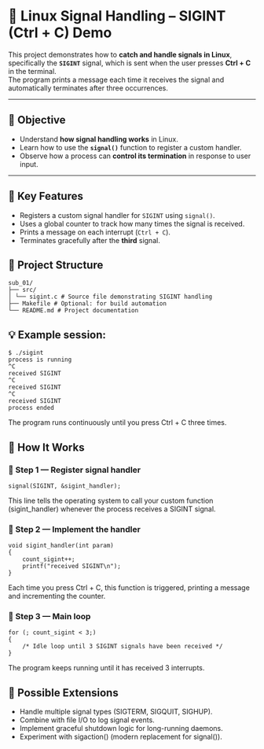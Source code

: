 # 🧠 Linux Signal Handling – SIGINT (Ctrl + C) Demo

This project demonstrates how to **catch and handle signals in Linux**, specifically the **`SIGINT`** signal, which is sent when the user presses **Ctrl + C** in the terminal.  
The program prints a message each time it receives the signal and automatically terminates after three occurrences.

---

## 🎯 Objective

- Understand **how signal handling works** in Linux.
- Learn how to use the **`signal()`** function to register a custom handler.
- Observe how a process can **control its termination** in response to user input.

---

## 🧩 Key Features

- Registers a custom signal handler for `SIGINT` using `signal()`.
- Uses a global counter to track how many times the signal is received.
- Prints a message on each interrupt (`Ctrl + C`).
- Terminates gracefully after the **third** signal.

## 📁 Project Structure

```
sub_01/
├── src/
│ └── sigint.c # Source file demonstrating SIGINT handling
├── Makefile # Optional: for build automation
└── README.md # Project documentation
```

## 💡 Example session:

```
$ ./sigint
process is running
^C
received SIGINT
^C
received SIGINT
^C
received SIGINT
process ended
```

The program runs continuously until you press Ctrl + C three times.

## 🧠 How It Works
### 🧩 Step 1 — Register signal handler

```
signal(SIGINT, &sigint_handler);
```

This line tells the operating system to call your custom function (sigint_handler) whenever the process receives a SIGINT signal.

### 🧩 Step 2 — Implement the handler

```
void sigint_handler(int param)
{
    count_sigint++;
    printf("received SIGINT\n");
}
```

Each time you press Ctrl + C, this function is triggered, printing a message and incrementing the counter.

### 🧩 Step 3 — Main loop

```
for (; count_sigint < 3;)
{
    /* Idle loop until 3 SIGINT signals have been received */
}
```

The program keeps running until it has received 3 interrupts.

## 🚀 Possible Extensions

- Handle multiple signal types (SIGTERM, SIGQUIT, SIGHUP).
- Combine with file I/O to log signal events.
- Implement graceful shutdown logic for long-running daemons.
- Experiment with sigaction() (modern replacement for signal()).
